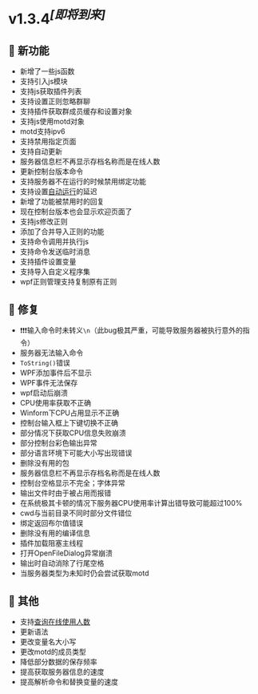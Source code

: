 
# v1.3.4<sup>*[即将到来]*</sup> 

## 🚀 新功能

- 新增了一些js函数
- 支持引入js模块
- 支持js获取插件列表
- 支持设置正则忽略群聊
- 支持插件获取群成员缓存和设置对象  
- 支持js使用motd对象
- motd支持ipv6
- 支持禁用指定页面
- 支持自动更新
- 服务器信息栏不再显示存档名称而是在线人数
- 更新控制台版本命令
- 支持服务器不在运行的时候禁用绑定功能
- 支持设置[自动运行](Tutorial/AutoRun.md)的延迟
- 新增了功能被禁用时的回复
- 现在控制台版本也会显示欢迎页面了
- 支持js修改正则
- 添加了合并导入正则的功能
- 支持命令调用并执行js
- 支持命令发送临时消息
- 支持插件设置变量
- 支持导入自定义程序集
- wpf正则管理支持复制原有正则

## 🐛 修复

- ❗❗❗输入命令时未转义`\n`（此bug极其严重，可能导致服务器被执行意外的指令）
- 服务器无法输入命令
- `ToString()`错误
- WPF添加事件后不显示
- WPF事件无法保存
- wpf启动后崩溃
- CPU使用率获取不正确
- Winform下CPU占用显示不正确
- 控制台输入框上下键切换不正确
- 部分情况下获取CPU信息失败崩溃
- 部分控制台彩色输出异常
- 部分语言环境下可能大小写出现错误
- 删除没有用的包
- 服务器信息栏不再显示存档名称而是在线人数
- 控制台空格显示不完全；字体异常
- 输出文件时由于被占用而报错
- 在系统极其卡顿的情况下服务器CPU使用率计算出错导致可能超过100%
- cwd与当前目录不同时部分文件错位
- 绑定返回布尔值错误
- 删除没有用的编译信息
- 插件加载阻塞主线程
- 打开OpenFileDialog异常崩溃
- 输出时自动消除了行尾空格
- 当服务器类型为未知时仍会尝试获取motd

## 🧰 其他

- 支持[查询在线使用人数](More/Online.html)
- 更新语法
- 更改变量名大小写
- 更改motd的成员类型
- 降低部分数据的保存频率
- 提高获取服务器信息的速度
- 提高解析命令和替换变量的速度
